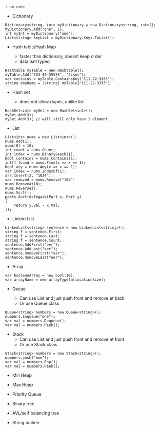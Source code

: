 ````
i am code
````
* Dictionary

```
Dictionary<string, int> myDictionary = new Dictionary<string, int>();
myDictionary.Add("one", 1);
int myInt = myDictionary["one"];
List<string> keyList = myDictionary.Keys.ToList();

```

* Hash table/Hash Map

    * faster than dictionary, doesnt keep order
    * data isnt typed

```
Hashtable myTable = new Hashtable();
myTable.Add("333-44-55555", "Jisun");
var contains = myTable.ContainsKey("111-22-3333");
string empName = (string) myTable["111-22-3333"];
```


* Hash set

    *  does not allow dupes, unlike list

```
HashSet<int> mySet = new HashSet<int>();
mySet.Add(3);
mySet.Add(3); // will still only have 1 element
```

* List
````
List<int> nums = new List<int>();
nums.Add(1);
nums[0] = 10;
int count = nums.Count;
int index = nums.BinarySeach(1);
bool contains = nums.Contains(1);
int[] found = nums.Find(x => x == 1);
bool any = nums.Any(x => x == 1);
var index = nums.IndexOf(1);
arr.Insert(2, "1834");
var removed = nums.Remove("193")
nums.RemoveAt(0);
nums.Reverse();
nums.Sort();
parts.Sort(delegate(Part x, Part y)
{
    return y.Val - x.Val;     
});
````

* Linked List

```
LinkedList<string> sentence = new LinkedList<string>();
string f = sentence.First;
string f = sentence.Last;
string f = sentence.Count;
sentence.AddFirst("eer");
sentence.AddLast("eer");
sentence.RemoveFirst("eer");
sentence.RemoveLast("eer");
```

* Array

````
var booleanArray = new bool[10];
var arrayName = new arrayType[allocationSize];
````

* Queue

    * Can use List and just push front and remove at back
    * Or use Queue class

```
Queue<string> numbers = new Queue<string>();
numbers.Enqueue("one");
var val = numbers.Dequeue();
var val = numbers.Peek();
```

* Stack
    * Can use List and just push front and remove at front
    * Or use Stack class

```
Stack<string> numbers = new Stack<string>();
numbers.push("one");
var val = numbers.Pop();
var val = numbers.Peek();
```

* Min Heap

* Max Heap

* Priority Queue

* Binary tree

* AVL/self balancing tree

* String builder
